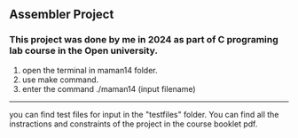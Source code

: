 ## Assembler Project
### This project was done by me in 2024 as part of C programing lab course in the Open university.





1. open the terminal in maman14 folder.
2. use make command.
3. enter the command ./maman14 (input filename)
-----------------------------------------
you can find test files for input in the "testfiles" folder. 
You can find all the instractions and constraints of the project in the course booklet pdf.


